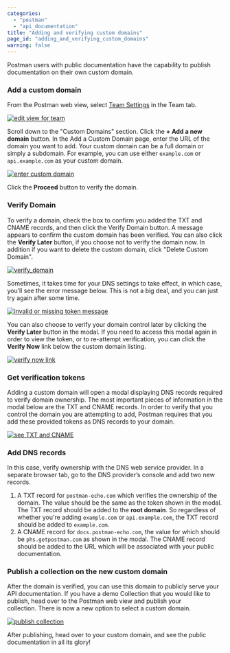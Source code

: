 ```yaml
---
categories:
  - "postman"
  - "api_documentation"
title: "Adding and verifying custom domains"
page_id: "adding_and_verifying_custom_domains"
warning: false
---
```


Postman users with public documentation have the capability to publish documentation on their own custom domain.

### Add a custom domain

From the Postman web view, select [Team Settings](https://app.getpostman.com/dashboard/teams/edit) in the Team tab.

[![edit view for team](https://s3.amazonaws.com/postman-static-getpostman-com/postman-docs/docs-team-settings.png)](https://s3.amazonaws.com/postman-static-getpostman-com/postman-docs/docs-team-settings.png)

Scroll down to the "Custom Domains" section. Click the **+ Add a new domain** button. In the Add a Custom Domain page, enter the URL of the domain you want to add. Your custom domain can be a full domain or simply a subdomain. For example, you can use either `example.com` or `api.example.com` as your custom domain.

[![enter custom domain](https://s3.amazonaws.com/postman-static-getpostman-com/postman-docs/docs-add-custom-domain.png)](https://s3.amazonaws.com/postman-static-getpostman-com/postman-docs/docs-add-custom-domain.png)

Click the **Proceed** button to verify the domain.

### Verify Domain

To verify a domain, check the box to confirm you added the TXT and CNAME records, and then click the Verify Domain button. A message appears to confirm the custom domain has been verified. You can also click the **Verify Later** button, if you choose not to verify the domain now. In addition if you want to delete the custom domain, click "Delete Custom Domain".

[![verify_domain](https://s3.amazonaws.com/postman-static-getpostman-com/postman-docs/docs-verify-domain.png)](https://s3.amazonaws.com/postman-static-getpostman-com/postman-docs/docs-verify-domain.png)

Sometimes, it takes time for your DNS settings to take effect, in which case, you’ll see the error message below. This is not a big deal, and you can just try again after some time.

[![invalid or missing token message](http://blog.getpostman.com/wp-content/uploads/2017/02/363x103xcustdomains01.png,qx38712.pagespeed.ic.fHADZQVasI.png)](http://blog.getpostman.com/wp-content/uploads/2017/02/custdomains01.png?x38712)

You can also choose to verify your domain control later by clicking the **Verify Later** button in the modal. If you need to access this modal again in order to view the token, or to re-attempt verification, you can click the **Verify Now** link below the custom domain listing.

[![verify now link](https://s3.amazonaws.com/postman-static-getpostman-com/postman-docs/59033911.png)](https://s3.amazonaws.com/postman-static-getpostman-com/postman-docs/59033911.png)


### Get verification tokens

Adding a custom domain will open a modal displaying DNS records required to verify domain ownership. The most important pieces of information in the modal below are the TXT and CNAME records. In order to verify that you control the domain you are attempting to add, Postman requires that you add these provided tokens as DNS records to your domain.

[![see TXT and CNAME](http://blog.getpostman.com/wp-content/uploads/2017/02/840x880xcustdomains04-echo-978x1024.png,qx38712.pagespeed.ic.zo3VhqUlk7.jpg)](http://blog.getpostman.com/wp-content/uploads/2017/02/840x880xcustdomains04-echo-978x1024.png,qx38712.pagespeed.ic.zo3VhqUlk7.jpg)

### Add DNS records

In this case, verify ownership with the DNS web service provider. In a separate browser tab, go to the DNS provider’s console and add two new records.

1.  A TXT record for `postman-echo.com` which verifies the ownership of the domain. The value should be the same as the token shown in the modal. The TXT record should be added to the **root domain**. So regardless of whether you're adding `example.com` or `api.example.com`, the TXT record should be added to `example.com`.
2.  A CNAME record for `docs.postman-echo.com`, the value for which should be `phs.getpostman.com` as shown in the modal. The CNAME record should be added to the URL which will be associated with your public documentation.



### Publish a collection on the new custom domain

After the domain is verified, you can use this domain to publicly serve your API documentation. If you have a demo Collection that you would like to publish, head over to the Postman web view and publish your collection. There is now a new option to select a custom domain.

[![publish collection](http://blog.getpostman.com/wp-content/uploads/2017/02/custdomains03-echo-1024x1015.png)](http://blog.getpostman.com/wp-content/uploads/2017/02/custdomains03-echo-1024x1015.png)

After publishing, head over to your custom domain, and see the public documentation in all its glory!
